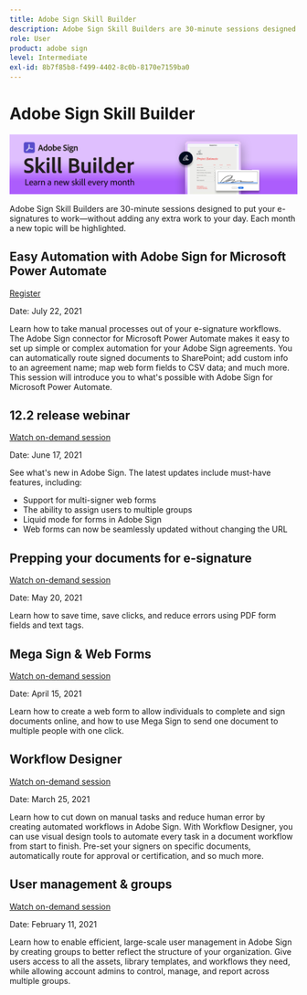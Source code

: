 ```yaml
---
title: Adobe Sign Skill Builder
description: Adobe Sign Skill Builders are 30-minute sessions designed to put your e-signatures to work—without adding any extra work to your day
role: User
product: adobe sign
level: Intermediate
exl-id: 8b7f85b8-f499-4402-8c0b-8170e7159ba0
---
```

# Adobe Sign Skill Builder

![Skill Builder Banner](../assets/SB_Hero.png) 

Adobe Sign Skill Builders are 30-minute sessions designed to put your e-signatures to work—without adding any extra work to your day. Each month a new topic will be highlighted.

## Easy Automation with Adobe Sign for Microsoft Power Automate

[Register](https://sign-skillbuilder-july.joinus.adobeevents.com/)

Date: July 22, 2021

Learn how to take manual processes out of your e-signature workflows. The Adobe Sign connector for Microsoft Power Automate makes it easy to set up simple or complex automation for your Adobe Sign agreements. You can automatically route signed documents to SharePoint; add custom info to an agreement name; map web form fields to CSV data; and much more. This session will introduce you to what's possible with Adobe Sign for Microsoft Power Automate.

## 12.2 release webinar

[Watch on-demand session](https://event.on24.com/wcc/r/3163201/07B1E175783B1F37248E7AE08091D6C6)

Date: June 17, 2021

See what's new in Adobe Sign. The latest updates include must-have features, including:

* Support for multi-signer web forms
* The ability to assign users to multiple groups
* Liquid mode for forms in Adobe Sign
* Web forms can now be seamlessly updated without changing the URL

## Prepping your documents for e-signature

[Watch on-demand session](https://event.on24.com/wcc/r/3121756/E99C17996EB39D270728FC57D062F46B)

Date: May 20, 2021

Learn how to save time, save clicks, and reduce errors using PDF form fields and text tags.

## Mega Sign & Web Forms

[Watch on-demand session](https://event.on24.com/wcc/r/3032025/7FF45B7F803724D32534FD1B0D610AD6)

Date: April 15, 2021

Learn how to create a web form to allow individuals to complete and sign documents online, and how to use Mega Sign to send one document to multiple people with one click.

## Workflow Designer

[Watch on-demand session](https://event.on24.com/wcc/r/3031957/7D9B2B2431639F2D6B91449B932F6632)

Date: March 25, 2021

Learn how to cut down on manual tasks and reduce human error by creating automated workflows in Adobe Sign. With Workflow Designer, you can use visual design tools to automate every task in a document workflow from start to finish. Pre-set your signers on specific documents, automatically route for approval or certification, and so much more. 

## User management & groups

[Watch on-demand session](https://event.on24.com/wcc/r/2954084/6EEDCD348E72E9C8E64F5B7E4ADB4642)

Date: February 11, 2021

Learn how to enable efficient, large-scale user management in Adobe Sign by creating groups to better reflect the structure of your organization. Give users access to all the assets, library templates, and workflows they need, while allowing account admins to control, manage, and report across multiple groups.